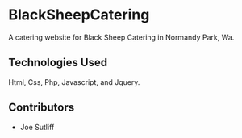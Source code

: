 # BlackSheepCatering

A catering website for Black Sheep Catering in Normandy Park, Wa. 

## Technologies Used

Html, Css, Php, Javascript, and Jquery.

## Contributors

- Joe Sutliff
